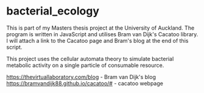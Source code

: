# bacterial_ecology

This is part of my Masters thesis project at the University of Auckland. The program is written in JavaScript and utilises Bram van Dijk's Cacatoo library. I will attach a link to the Cacatoo page and Bram's blog at the end of this script.

This project uses the cellular automata theory to simulate bacterial metabolic activity on a single particle of consumable resource.

https://thevirtuallaboratory.com/blog - Bram van Dijk's blog
https://bramvandijk88.github.io/cacatoo/# - cacatoo webpage
